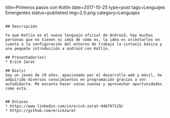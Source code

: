 title=Primeros pasos con Kotlin
date=2017-10-25
type=post
tags=Lenguajes Emergentes
status=published
img=2.0.png
category=Lenguajes
~~~~~~

## Descripción

Ya que Kotlin es el nuevo lenguaje oficial de Android, hay muchas personas que no tienen ni idea de como es, la idea es orientarlos en cuanto a la configuración del entorno de trabajo la sintaxis básica y una pequeña introducción a android con Kotlin.

## Presentador(es)
* Erick Zarat

## Bio(s)
Soy un joven de 19 años, apasionado por el desarrollo web y móvil, he adquirido diversos conocimientos en programación gracias a ser autodidacta. Me encanta hacer cosas nuevas y aprovechar oportunidades como esta.


## Enlaces
* https://www.linkedin.com/in/erick-zarat-446747129/
* https://github.com/erickzarat
